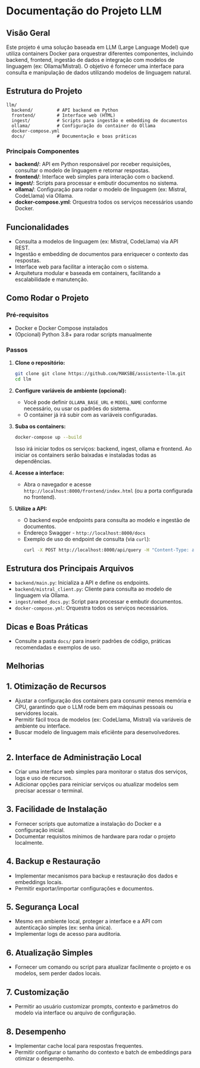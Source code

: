 # Documentação do Projeto LLM

## Visão Geral

Este projeto é uma solução baseada em LLM (Large Language Model) que utiliza containers Docker para orquestrar diferentes componentes, incluindo backend, frontend, ingestão de dados e integração com modelos de linguagem (ex: Ollama/Mistral). O objetivo é fornecer uma interface para consulta e manipulação de dados utilizando modelos de linguagem natural.

## Estrutura do Projeto

```
llm/
  backend/         # API backend em Python
  frontend/        # Interface web (HTML)
  ingest/          # Scripts para ingestão e embedding de documentos
  ollama/          # Configuração do container do Ollama
  docker-compose.yml
  docs/            # Documentação e boas práticas
```

### Principais Componentes

- **backend/**: API em Python responsável por receber requisições, consultar o modelo de linguagem e retornar respostas.
- **frontend/**: Interface web simples para interação com o backend.
- **ingest/**: Scripts para processar e embutir documentos no sistema.
- **ollama/**: Configuração para rodar o modelo de linguagem (ex: Mistral, CodeLlama) via Ollama.
- **docker-compose.yml**: Orquestra todos os serviços necessários usando Docker.

## Funcionalidades

- Consulta a modelos de linguagem (ex: Mistral, CodeLlama) via API REST.
- Ingestão e embedding de documentos para enriquecer o contexto das respostas.
- Interface web para facilitar a interação com o sistema.
- Arquitetura modular e baseada em containers, facilitando a escalabilidade e manutenção.

## Como Rodar o Projeto

### Pré-requisitos

- Docker e Docker Compose instalados
- (Opcional) Python 3.8+ para rodar scripts manualmente

### Passos

1. **Clone o repositório:**
   ```sh
   git clone git clone https://github.com/MAKSBE/assistente-llm.git
   cd llm
   ```

2. **Configure variáveis de ambiente (opcional):**
   - Você pode definir `OLLAMA_BASE_URL` e `MODEL_NAME` conforme necessário, ou usar os padrões do sistema.
   - O container já irá subir com as variáveis configuradas. 

3. **Suba os containers:**
   ```sh
   docker-compose up --build
   ```
   Isso irá iniciar todos os serviços: backend, ingest, ollama e frontend.
   Ao iniciar os containers serão baixadas e instaladas todas as dependências.

5. **Acesse a interface:**
   - Abra o navegador e acesse `http://localhost:8000/frontend/index.html` (ou a porta configurada no frontend).

6. **Utilize a API:**
   - O backend expõe endpoints para consulta ao modelo e ingestão de documentos.
   - Endereço Swagger - `http://localhost:8000/docs`
   - Exemplo de uso do endpoint de consulta (via `curl`):
     ```sh
     curl -X POST http://localhost:8000/api/query -H "Content-Type: application/json" -d '{"prompt": "Explique o que é LLM."}'
     ```

## Estrutura dos Principais Arquivos

- `backend/main.py`: Inicializa a API e define os endpoints.
- `backend/mistral_client.py`: Cliente para consulta ao modelo de linguagem via Ollama.
- `ingest/embed_docs.py`: Script para processar e embutir documentos.
- `docker-compose.yml`: Orquestra todos os serviços necessários.

## Dicas e Boas Práticas

- Consulte a pasta `docs/` para inserir padrões de código, práticas recomendadas e exemplos de uso.

## Melhorias

## 1. Otimização de Recursos
- Ajustar a configuração dos containers para consumir menos memória e CPU, garantindo que o LLM rode bem em máquinas pessoais ou servidores locais.
- Permitir fácil troca de modelos (ex: CodeLlama, Mistral) via variáveis de ambiente ou interface.
- Buscar modelo de linguagem mais eficiênte para desenvolvedores.
- 
## 2. Interface de Administração Local
- Criar uma interface web simples para monitorar o status dos serviços, logs e uso de recursos.
- Adicionar opções para reiniciar serviços ou atualizar modelos sem precisar acessar o terminal.

## 3. Facilidade de Instalação
- Fornecer scripts que automatize a instalação do Docker e a configuração inicial.
- Documentar requisitos mínimos de hardware para rodar o projeto localmente.

## 4. Backup e Restauração
- Implementar mecanismos para backup e restauração dos dados e embeddings locais.
- Permitir exportar/importar configurações e documentos.

## 5. Segurança Local
- Mesmo em ambiente local, proteger a interface e a API com autenticação simples (ex: senha única).
- Implementar logs de acesso para auditoria.

## 6. Atualização Simples
- Fornecer um comando ou script para atualizar facilmente o projeto e os modelos, sem perder dados locais.

## 7. Customização
- Permitir ao usuário customizar prompts, contexto e parâmetros do modelo via interface ou arquivo de configuração.

## 8. Desempenho
- Implementar cache local para respostas frequentes.
- Permitir configurar o tamanho do contexto e batch de embeddings para otimizar o desempenho. 
